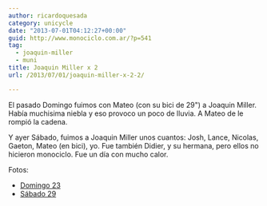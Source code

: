 ```yaml
---
author: ricardoquesada
category: unicycle
date: "2013-07-01T04:12:27+00:00"
guid: http://www.monociclo.com.ar/?p=541
tag:
  - joaquin-miller
  - muni
title: Joaquin Miller x 2
url: /2013/07/01/joaquin-miller-x-2-2/

---
```

El pasado Domingo fuimos con Mateo (con su bici de 29") a Joaquin Miller. Había muchisima niebla y eso provoco un poco de lluvia. A Mateo de le rompió la cadena.

Y ayer Sábado, fuimos a Joaquin Miller unos cuantos: Josh, Lance, Nicolas, Gaeton, Mateo (en bici), yo. Fue también Didier, y su hermana, pero ellos no hicieron monociclo. Fue un día con mucho calor.

Fotos:

- [Domingo 23](https://photos.app.goo.gl/apaL1MpU1gTqehkD6)
- [Sábado 29](https://photos.app.goo.gl/Gmqq5YoF1NZmhyDw8)
